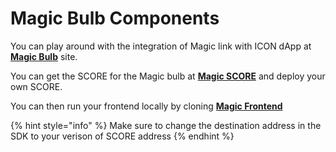 # Magic Bulb Components

You can play around with the integration of Magic link with ICON dApp at [**Magic Bulb**](http://magicbulb.opendevicon.io) site.

You can get the SCORE for the Magic bulb at [**Magic SCORE**](https://github.com/OpenDevICON/magic-bulb/tree/master/Magic-SCORE) and deploy your own SCORE.

You can then run your frontend locally by cloning [**Magic Frontend**](https://github.com/OpenDevICON/magic-bulb/tree/master/Magic-Frontend)

{% hint style="info" %}
Make sure to change the destination address in the SDK to your verison of SCORE address
{% endhint %}

